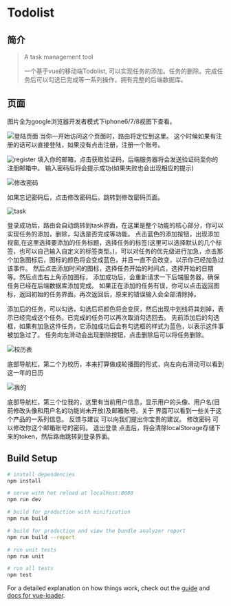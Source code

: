 # Todolist

## 简介

> A task management tool
>
> 一个基于vue的移动端Todolist, 可以实现任务的添加。任务的删除。完成任务后可以勾选已完成等一系列操作。拥有完整的后端数据库。

## 页面

图片全为google浏览器开发者模式下iphone6/7/8视图下查看。

![登陆页面](http://github.com/fuchengjx/Todolist/raw/master/readme/login.png)
当你一开始访问这个页面时，路由将定位到这里。
这个时候如果有注册的话可以直接登陆，如果没有点击注册，注册一个账号。

![register](http://github.com/fuchengjx/Todolist/raw/master/readme/register.png)
填入你的邮箱，点击获取验证码，后端服务器将会发送验证码至你的注册邮箱中。
输入密码后将会提示成功(如果失败也会出现相应的提示)

![修改密码](http://github.com/fuchengjx/Todolist/raw/master/readme/modifyPassword.png)

如果忘记密码后，点击修改密码后。跳转到修改密码页面。 

![task](http://github.com/fuchengjx/Todolist/raw/master/readme/task.png)

登录成功后，路由会自动跳转到task界面，在这里是整个功能的核心部分，你可以实现任务的添加，删除，勾选是否完成等功能。  点击蓝色的添加按钮，出现添加视窗,在这里选择要添加的任务标题，选择任务的标签(这里可以选择默认的几个标签，也可以自己输入自定义的标签类型。)，可以对任务的优先级进行加急，点击那个加急图标后，图标的颜色将会变成蓝色，并且一直不会改变，以示你已经加急过该事件。 然后点击添加时间的图标，选择任务开始的时间点，选择开始的日期等。然后点击右上角添加图标， 添加成功后，会重新请求一下后端服务器，确保任务已经在后端数据库添加完成。  如果正在添加的任务有误，你可以点击返回图标，返回初始的任务界面。再次返回后，原来的错误输入会全部清除掉。

添加后的任务，可以勾选，勾选后将颜色将会变灰，然后出现中划线将其划掉，表示已经完成这个任务。已完成的任务可以再次取消勾选回去。  先前添加后的勾选框，如果有加急这件任务，它添加成功后会有勾选框的样式为蓝色，以表示这件事被加急过了。  任务向左滑动会出现删除按钮，点击删除后可以将任务删除。

![校历表](http://github.com/fuchengjx/Todolist/raw/master/readme/schoolCalendar.png)

底部导航栏，第二个为校历，本来打算做成轮播图的形式，向左向右滑动可以看到这一年的日历

![我的](http://github.com/fuchengjx/Todolist/raw/master/readme/mine.png)

底部导航栏，第三个位我的，这里有当前用户信息，显示用户的头像、用户名(目前修改头像和用户名的功能尚未开放)及邮箱账号。关于 界面可以看到一些关于这个产品的一系列信息。 反馈与建议 可以向我们提出你宝贵的建议。 修改密码 可以修改你这个邮箱账号的密码。  退出登录 点击后，将会清除localStorage存储下来的token，然后路由跳转到登录界面。


## Build Setup

``` bash
# install dependencies
npm install

# serve with hot reload at localhost:8080
npm run dev

# build for production with minification
npm run build

# build for production and view the bundle analyzer report
npm run build --report

# run unit tests
npm run unit

# run all tests
npm test
```

For a detailed explanation on how things work, check out the [guide](http://vuejs-templates.github.io/webpack/) and [docs for vue-loader](http://vuejs.github.io/vue-loader).
